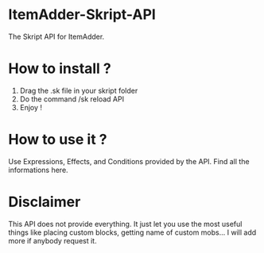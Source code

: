 # ItemAdder-Skript-API

The Skript API for ItemAdder.

# How to install ?
1. Drag the .sk file in your skript folder
2. Do the command /sk reload API
3. Enjoy !

# How to use it ?
Use Expressions, Effects, and Conditions provided by the API.
Find all the informations here.

# Disclaimer
This API does not provide everything. It just let you use the most useful things like placing custom blocks, getting name of custom mobs...
I will add more if anybody request it.
